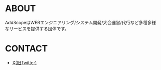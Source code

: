 # ABOUT
AddScopeはWEBエンジニアリング/システム開発/大会運営/代行など多種多様なサービスを提供する団体です。
# CONTACT
- [X(旧Twitter)](https://twitter.com/addscope_)
